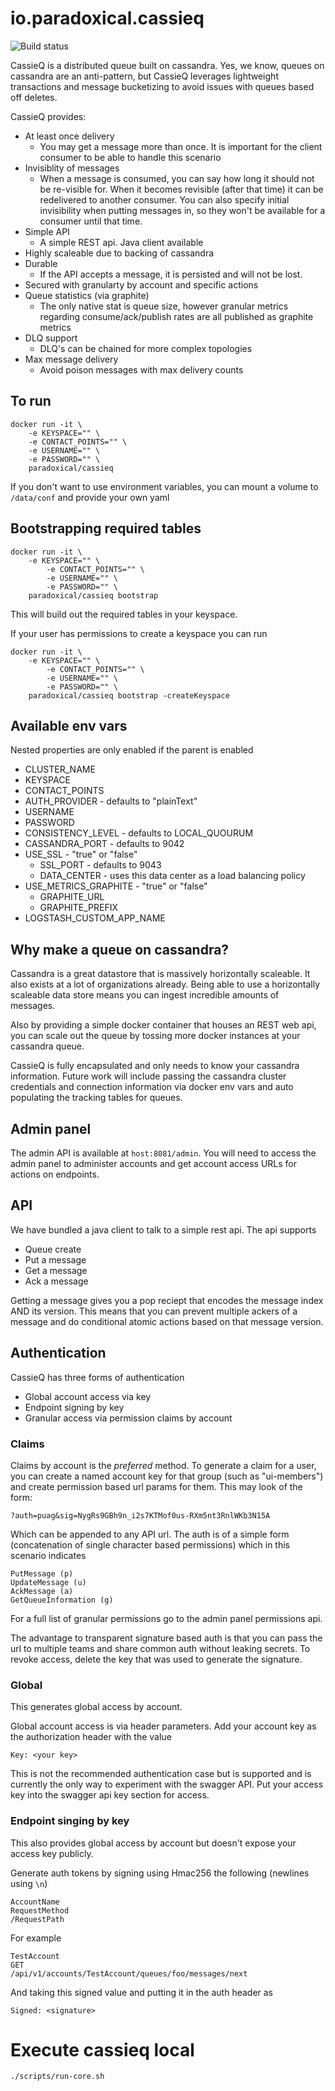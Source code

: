 io.paradoxical.cassieq  
=====

![Build status](https://travis-ci.org/paradoxical-io/cassieq.svg?branch=master)

CassieQ is a distributed queue built on cassandra. Yes, we know, queues on cassandra are an anti-pattern,
but CassieQ leverages lightweight transactions and message bucketizing to avoid issues with queues based off deletes.

CassieQ provides:

- At least once delivery
    - You may get a message more than once. It is important for the client consumer to be able to handle this scenario
- Invisiblity of messages
    - When a message is consumed, you can say how long it should not be re-visible for. When it becomes revisible (after that time)
   it can be redelivered to another consumer. You can also specify initial invisibility when putting messages in, so they won't be available
   for a consumer until that time.
- Simple API 
    - A simple REST api. Java client available
- Highly scaleable due to backing of cassandra
- Durable
    - If the API accepts a message, it is persisted and will not be lost.  
- Secured with granularty by account and specific actions 
- Queue statistics (via graphite)
    - The only native stat is queue size, however granular metrics regarding consume/ack/publish rates are all published as graphite metrics
- DLQ support
    - DLQ's can be chained for more complex topologies
- Max message delivery
    - Avoid poison messages with max delivery counts

## To run

```
docker run -it \
    -e KEYSPACE="" \
    -e CONTACT_POINTS="" \
    -e USERNAME="" \
    -e PASSWORD="" \
    paradoxical/cassieq
```

If you don't want to use environment variables, you can mount a volume to `/data/conf` and provide your own
yaml

## Bootstrapping required tables

```
docker run -it \
    -e KEYSPACE="" \
        -e CONTACT_POINTS="" \
        -e USERNAME="" \
        -e PASSWORD="" \
    paradoxical/cassieq bootstrap
```

This will build out the required tables in your keyspace. 

If your user has permissions to create a keyspace you can run

```
docker run -it \
    -e KEYSPACE="" \
        -e CONTACT_POINTS="" \
        -e USERNAME="" \
        -e PASSWORD="" \
    paradoxical/cassieq bootstrap -createKeyspace
```

## Available env vars

Nested properties are only enabled if the parent is enabled

- CLUSTER_NAME
- KEYSPACE
- CONTACT_POINTS
- AUTH_PROVIDER - defaults to "plainText"
- USERNAME
- PASSWORD
- CONSISTENCY_LEVEL - defaults to LOCAL_QUOURUM
- CASSANDRA_PORT - defaults to 9042
- USE_SSL - "true" or "false"
  - SSL_PORT - defaults to 9043
  - DATA_CENTER - uses this data center as a load balancing policy
- USE_METRICS_GRAPHITE - "true" or "false"
  - GRAPHITE_URL 
  - GRAPHITE_PREFIX 
- LOGSTASH_CUSTOM_APP_NAME

## Why make a queue on cassandra?

Cassandra is a great datastore that is massively horizontally scaleable. It also exists at a lot of organizations
already.  Being able to use a horizontally scaleable data store means you can ingest incredible amounts of messages.
 
Also by providing a simple docker container that houses an REST web api, you can scale out the queue by tossing 
more docker instances at your cassandra queue.

CassieQ is fully encapsulated and only needs to know your cassandra information. Future work will include 
passing the cassandra cluster credentials and connection information via docker env vars and auto populating
the tracking tables for queues.


## Admin panel

The admin API is available at `host:8081/admin`. You will need to access the admin panel to administer accounts 
and get account access URLs for actions on endpoints.

## API

We have bundled a java client to talk to a simple rest api. The api supports

- Queue create
- Put a message
- Get a message
- Ack a message

Getting a message gives you a pop reciept that encodes the message index AND its version. This means that you can prevent multiple ackers of a message
and do conditional atomic actions based on that message version.

## Authentication

CassieQ has three forms of authentication
 
- Global account access via key
- Endpoint signing by key
- Granular access via permission claims by account
 
### Claims

Claims by account is the *preferred* method. To generate a claim for a user, you can create a named account key for that group (such as "ui-members") and create
permission based url params for them. This may look of the form:

```
?auth=puag&sig=NygRs9GBh9n_i2s7KTMof0us-RXm5nt3RnlWKb3N15A
```

Which can be appended to any API url.  The auth is of a simple form (concatenation of single character based permissions) which in this scenario indicates

```
PutMessage (p)
UpdateMessage (u)
AckMessage (a)
GetQueueInformation (g)
```

For a full list of granular permissions go to the admin panel permissions api.  

The advantage to transparent signature based auth is that you can pass the url to multiple teams and share common auth without leaking secrets.  To revoke access, 
delete the key that was used to generate the signature.

### Global

This generates global access by account.

Global account access is via header parameters. Add your account key as the authorization header with the value

```
Key: <your key>
```

This is not the recommended authentication case but is supported and is currently the only way to experiment with the 
swagger API.  Put your access key into the swagger api key section for access.

### Endpoint singing by key

This also provides global access by account but doesn't expose your access key publicly.  

Generate auth tokens by signing using Hmac256 the following (newlines using `\n`)

```
AccountName
RequestMethod
/RequestPath
```

For example

```
TestAccount
GET
/api/v1/accounts/TestAccount/queues/foo/messages/next
```

And taking this signed value and putting it in the auth header as 

```
Signed: <signature>
```

Execute cassieq local
====

```
./scripts/run-core.sh
``` 
